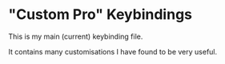 # "Custom Pro" Keybindings

This is my main (current) keybinding file.

It contains many customisations I have found to be very useful.
